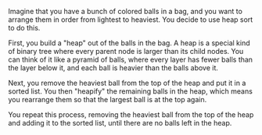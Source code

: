 Imagine that you have a bunch of colored balls in a bag, and you want to arrange them in order from lightest to heaviest. You decide to use heap sort to do this.

First, you build a "heap" out of the balls in the bag. A heap is a special kind of binary tree where every parent node is larger than its child nodes. You can think of it like a pyramid of balls, where every layer has fewer balls than the layer below it, and each ball is heavier than the balls above it.

Next, you remove the heaviest ball from the top of the heap and put it in a sorted list. You then "heapify" the remaining balls in the heap, which means you rearrange them so that the largest ball is at the top again.

You repeat this process, removing the heaviest ball from the top of the heap and adding it to the sorted list, until there are no balls left in the heap.
